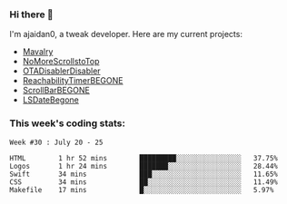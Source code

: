 ### Hi there 👋

I'm ajaidan0, a tweak developer. Here are my current projects:

- [Mavalry](https://github.com/ajaidan0/mavalry)
- [NoMoreScrollstoTop](https://github.com/ajaidan0/nomorescrollstotop)
- [OTADisablerDisabler](https://github.com/ajaidan0/otadisablerdisabler)
- [ReachabilityTimerBEGONE](https://github.com/ajaidan0/reachabilitytimerbegone)
- [ScrollBarBEGONE](https://github.com/ajaidan0/scrollbarbegone)
- [LSDateBegone](https://github.com/ajaidan0/lsdatebegone)


### This week's coding stats:
<!--START_SECTION:waka-->
```text
Week #30 : July 20 - 25

HTML        1 hr 52 mins        █████████░░░░░░░░░░░░░░░░   37.75% 
Logos       1 hr 24 mins        ███████░░░░░░░░░░░░░░░░░░   28.44% 
Swift       34 mins             ███░░░░░░░░░░░░░░░░░░░░░░   11.65% 
CSS         34 mins             ██░░░░░░░░░░░░░░░░░░░░░░░   11.49% 
Makefile    17 mins             █░░░░░░░░░░░░░░░░░░░░░░░░   5.97%
```
<!--END_SECTION:waka-->

